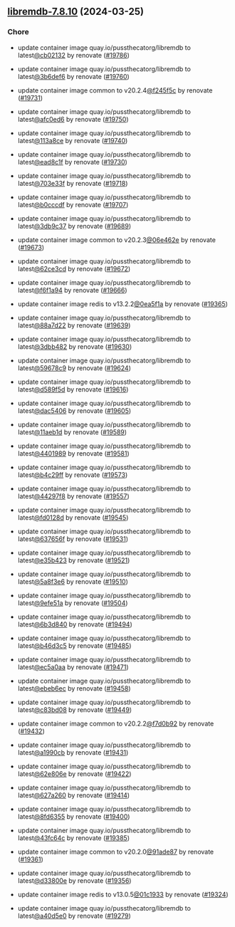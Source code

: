 

## [libremdb-7.8.10](https://github.com/truecharts/charts/compare/libremdb-7.6.0...libremdb-7.8.10) (2024-03-25)

### Chore



- update container image quay.io/pussthecatorg/libremdb to latest[@cb02132](https://github.com/cb02132) by renovate ([#19786](https://github.com/truecharts/charts/issues/19786))

- update container image quay.io/pussthecatorg/libremdb to latest[@3b6def6](https://github.com/3b6def6) by renovate ([#19760](https://github.com/truecharts/charts/issues/19760))

- update container image common to v20.2.4[@f245f5c](https://github.com/f245f5c) by renovate ([#19731](https://github.com/truecharts/charts/issues/19731))

- update container image quay.io/pussthecatorg/libremdb to latest[@afc0ed6](https://github.com/afc0ed6) by renovate ([#19750](https://github.com/truecharts/charts/issues/19750))

- update container image quay.io/pussthecatorg/libremdb to latest[@113a8ce](https://github.com/113a8ce) by renovate ([#19740](https://github.com/truecharts/charts/issues/19740))

- update container image quay.io/pussthecatorg/libremdb to latest[@ead8c1f](https://github.com/ead8c1f) by renovate ([#19730](https://github.com/truecharts/charts/issues/19730))

- update container image quay.io/pussthecatorg/libremdb to latest[@703e33f](https://github.com/703e33f) by renovate ([#19718](https://github.com/truecharts/charts/issues/19718))

- update container image quay.io/pussthecatorg/libremdb to latest[@b0cccdf](https://github.com/b0cccdf) by renovate ([#19707](https://github.com/truecharts/charts/issues/19707))

- update container image quay.io/pussthecatorg/libremdb to latest[@3db9c37](https://github.com/3db9c37) by renovate ([#19689](https://github.com/truecharts/charts/issues/19689))

- update container image common to v20.2.3[@06e462e](https://github.com/06e462e) by renovate ([#19673](https://github.com/truecharts/charts/issues/19673))

- update container image quay.io/pussthecatorg/libremdb to latest[@62ce3cd](https://github.com/62ce3cd) by renovate ([#19672](https://github.com/truecharts/charts/issues/19672))

- update container image quay.io/pussthecatorg/libremdb to latest[@f6f1a94](https://github.com/f6f1a94) by renovate ([#19666](https://github.com/truecharts/charts/issues/19666))

- update container image redis to v13.2.2[@0ea5f1a](https://github.com/0ea5f1a) by renovate ([#19365](https://github.com/truecharts/charts/issues/19365))

- update container image quay.io/pussthecatorg/libremdb to latest[@88a7d22](https://github.com/88a7d22) by renovate ([#19639](https://github.com/truecharts/charts/issues/19639))

- update container image quay.io/pussthecatorg/libremdb to latest[@3dbb482](https://github.com/3dbb482) by renovate ([#19630](https://github.com/truecharts/charts/issues/19630))

- update container image quay.io/pussthecatorg/libremdb to latest[@59678c9](https://github.com/59678c9) by renovate ([#19624](https://github.com/truecharts/charts/issues/19624))

- update container image quay.io/pussthecatorg/libremdb to latest[@d589f5d](https://github.com/d589f5d) by renovate ([#19616](https://github.com/truecharts/charts/issues/19616))

- update container image quay.io/pussthecatorg/libremdb to latest[@dac5406](https://github.com/dac5406) by renovate ([#19605](https://github.com/truecharts/charts/issues/19605))

- update container image quay.io/pussthecatorg/libremdb to latest[@11aeb1d](https://github.com/11aeb1d) by renovate ([#19589](https://github.com/truecharts/charts/issues/19589))

- update container image quay.io/pussthecatorg/libremdb to latest[@4401989](https://github.com/4401989) by renovate ([#19581](https://github.com/truecharts/charts/issues/19581))

- update container image quay.io/pussthecatorg/libremdb to latest[@b4c29ff](https://github.com/b4c29ff) by renovate ([#19573](https://github.com/truecharts/charts/issues/19573))

- update container image quay.io/pussthecatorg/libremdb to latest[@44297f8](https://github.com/44297f8) by renovate ([#19557](https://github.com/truecharts/charts/issues/19557))

- update container image quay.io/pussthecatorg/libremdb to latest[@fd0128d](https://github.com/fd0128d) by renovate ([#19545](https://github.com/truecharts/charts/issues/19545))

- update container image quay.io/pussthecatorg/libremdb to latest[@637656f](https://github.com/637656f) by renovate ([#19531](https://github.com/truecharts/charts/issues/19531))

- update container image quay.io/pussthecatorg/libremdb to latest[@e35b423](https://github.com/e35b423) by renovate ([#19521](https://github.com/truecharts/charts/issues/19521))

- update container image quay.io/pussthecatorg/libremdb to latest[@5a8f3e6](https://github.com/5a8f3e6) by renovate ([#19510](https://github.com/truecharts/charts/issues/19510))

- update container image quay.io/pussthecatorg/libremdb to latest[@9efe51a](https://github.com/9efe51a) by renovate ([#19504](https://github.com/truecharts/charts/issues/19504))

- update container image quay.io/pussthecatorg/libremdb to latest[@6b3d840](https://github.com/6b3d840) by renovate ([#19494](https://github.com/truecharts/charts/issues/19494))

- update container image quay.io/pussthecatorg/libremdb to latest[@b46d3c5](https://github.com/b46d3c5) by renovate ([#19485](https://github.com/truecharts/charts/issues/19485))

- update container image quay.io/pussthecatorg/libremdb to latest[@ec5a0aa](https://github.com/ec5a0aa) by renovate ([#19471](https://github.com/truecharts/charts/issues/19471))

- update container image quay.io/pussthecatorg/libremdb to latest[@ebeb6ec](https://github.com/ebeb6ec) by renovate ([#19458](https://github.com/truecharts/charts/issues/19458))

- update container image quay.io/pussthecatorg/libremdb to latest[@c83bd08](https://github.com/c83bd08) by renovate ([#19449](https://github.com/truecharts/charts/issues/19449))

- update container image common to v20.2.2[@f7d0b92](https://github.com/f7d0b92) by renovate ([#19432](https://github.com/truecharts/charts/issues/19432))

- update container image quay.io/pussthecatorg/libremdb to latest[@a1990cb](https://github.com/a1990cb) by renovate ([#19431](https://github.com/truecharts/charts/issues/19431))

- update container image quay.io/pussthecatorg/libremdb to latest[@62e806e](https://github.com/62e806e) by renovate ([#19422](https://github.com/truecharts/charts/issues/19422))

- update container image quay.io/pussthecatorg/libremdb to latest[@627a260](https://github.com/627a260) by renovate ([#19414](https://github.com/truecharts/charts/issues/19414))

- update container image quay.io/pussthecatorg/libremdb to latest[@8fd6355](https://github.com/8fd6355) by renovate ([#19400](https://github.com/truecharts/charts/issues/19400))

- update container image quay.io/pussthecatorg/libremdb to latest[@43fc64c](https://github.com/43fc64c) by renovate ([#19385](https://github.com/truecharts/charts/issues/19385))

- update container image common to v20.2.0[@91ade87](https://github.com/91ade87) by renovate ([#19361](https://github.com/truecharts/charts/issues/19361))

- update container image quay.io/pussthecatorg/libremdb to latest[@d33800e](https://github.com/d33800e) by renovate ([#19356](https://github.com/truecharts/charts/issues/19356))

- update container image redis to v13.0.5[@01c1933](https://github.com/01c1933) by renovate ([#19324](https://github.com/truecharts/charts/issues/19324))

- update container image quay.io/pussthecatorg/libremdb to latest[@a40d5e0](https://github.com/a40d5e0) by renovate ([#19279](https://github.com/truecharts/charts/issues/19279))